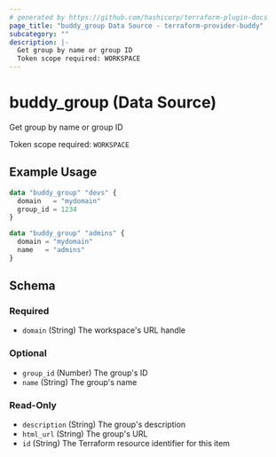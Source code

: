 ```yaml
---
# generated by https://github.com/hashicorp/terraform-plugin-docs
page_title: "buddy_group Data Source - terraform-provider-buddy"
subcategory: ""
description: |-
  Get group by name or group ID
  Token scope required: WORKSPACE
---
```


# buddy_group (Data Source)

Get group by name or group ID

Token scope required: `WORKSPACE`

## Example Usage

```terraform
data "buddy_group" "devs" {
  domain   = "mydomain"
  group_id = 1234
}

data "buddy_group" "admins" {
  domain = "mydomain"
  name   = "admins"
}
```

<!-- schema generated by tfplugindocs -->
## Schema

### Required

- `domain` (String) The workspace's URL handle

### Optional

- `group_id` (Number) The group's ID
- `name` (String) The group's name

### Read-Only

- `description` (String) The group's description
- `html_url` (String) The group's URL
- `id` (String) The Terraform resource identifier for this item
